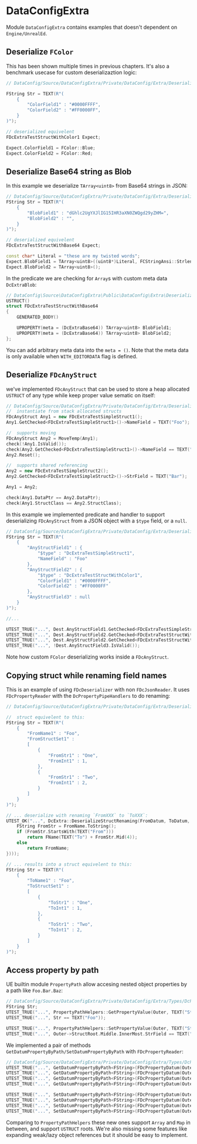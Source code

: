 # DataConfigExtra

Module `DataConfigExtra` contains examples that doesn't dependent on `Engine/UnrealEd`.

## Deserialize `FColor`

This has been shown multiple times in previous chapters. It's also a benchmark usecase for custom deserializaztion logic:

```c++
// DataConfig/Source/DataConfigExtra/Private/DataConfig/Extra/Deserialize/DcDeserializeColor.cpp

FString Str = TEXT(R"(
    {
        "ColorField1" : "#0000FFFF",
        "ColorField2" : "#FF0000FF",
    }
)");

// deserialized equivelent
FDcExtraTestStructWithColor1 Expect;

Expect.ColorField1 = FColor::Blue;
Expect.ColorField2 = FColor::Red;
```

## Deserialize Base64 string as Blob 

In this example we deserialize `TArray<uint8>` from Base64 strings in JSON:

```c++
// DataConfig/Source/DataConfigExtra/Private/DataConfig/Extra/Deserialize/DcDeserializeBase64.cpp
FString Str = TEXT(R"(
    {
        "BlobField1" : "dGhlc2UgYXJlIG15IHR3aXN0ZWQgd29yZHM=",
        "BlobField2" : "",
    }
)");

// deserialized equivelent
FDcExtraTestStructWithBase64 Expect;

const char* Literal = "these are my twisted words";
Expect.BlobField1 = TArray<uint8>((uint8*)Literal, FCStringAnsi::Strlen(Literal));
Expect.BlobField2 = TArray<uint8>();
```

In the predicate we are checking for `Array`s with custom meta data `DcExtraBlob`:

```c++
// DataConfig\Source\DataConfigExtra\Public\DataConfig\Extra\Deserialize\DcDeserializeBase64.h
USTRUCT()
struct FDcExtraTestStructWithBase64
{
    GENERATED_BODY()

    UPROPERTY(meta = (DcExtraBase64)) TArray<uint8> BlobField1;
    UPROPERTY(meta = (DcExtraBase64)) TArray<uint8> BlobField2;
};
```

You can add arbitrary meta data into the `meta = ()`. Note that the meta data is only available when `WITH_EDITORDATA` flag is defined.

## Deserialize `FDcAnyStruct`

we've implemented `FDcAnyStruct` that can be used to store a heap allocated `USTRUCT` of any type while keep proper value sematic on itself:

```c++
// DataConfig/Source/DataConfigExtra/Private/DataConfig/Extra/Deserialize/DcDeserializeAnyStruct.cpp
//  instantiate from stack allocated structs
FDcAnyStruct Any1 = new FDcExtraTestSimpleStruct1();
Any1.GetChecked<FDcExtraTestSimpleStruct1>()->NameField = TEXT("Foo");

//  supports moving
FDcAnyStruct Any2 = MoveTemp(Any1);
check(!Any1.IsValid());
check(Any2.GetChecked<FDcExtraTestSimpleStruct1>()->NameField == TEXT("Foo"));
Any2.Reset();

//  supports shared referencing
Any2 = new FDcExtraTestSimpleStruct2();
Any2.GetChecked<FDcExtraTestSimpleStruct2>()->StrField = TEXT("Bar");

Any1 = Any2;

check(Any1.DataPtr == Any2.DataPtr);
check(Any1.StructClass == Any2.StructClass);
```

In this example we implemented predicate and handler to support deserializing `FDcAnyStruct` from a JSON object with a `$type` field, or a `null`.

```c++
// DataConfig/Source/DataConfigExtra/Private/DataConfig/Extra/Deserialize/DcDeserializeAnyStruct.cpp
FString Str = TEXT(R"(
    {
        "AnyStructField1" : {
            "$type" : "DcExtraTestSimpleStruct1",
            "NameField" : "Foo"
        },
        "AnyStructField2" : {
            "$type" : "DcExtraTestStructWithColor1",
            "ColorField1" : "#0000FFFF",
            "ColorField2" : "#FF0000FF"
        },
        "AnyStructField3" : null
    }
)");

//...

UTEST_TRUE("...", Dest.AnyStructField1.GetChecked<FDcExtraTestSimpleStruct1>()->NameField == TEXT("Foo"));
UTEST_TRUE("...", Dest.AnyStructField2.GetChecked<FDcExtraTestStructWithColor1>()->ColorField1 == FColor::Blue);
UTEST_TRUE("...", Dest.AnyStructField2.GetChecked<FDcExtraTestStructWithColor1>()->ColorField2 == FColor::Red);
UTEST_TRUE("...", !Dest.AnyStructField3.IsValid());
```

Note how custom `FColor` deserializing works inside a `FDcAnyStruct`.

## Copying struct while renaming field names

This is an example of using `FDcDeserializer` with non `FDcJsonReader`. It uses `FDcPropertyReader` with the `DcPropertyPipeHandlers` to do renaming:

```c++
// DataConfig/Source/DataConfigExtra/Private/DataConfig/Extra/Deserialize/DcDeserializeRenameStructFieldNames.cpp

//  struct equivelent to this:
FString Str = TEXT(R"(
    {
        "FromName1" : "Foo",
        "FromStructSet1" : 
        [
            {
                "FromStr1" : "One",
                "FromInt1" : 1,
            },
            {
                "FromStr1" : "Two",
                "FromInt1" : 2,
            }
        ]
    }
)");

// ... deserialize with renaming `FromXXX` to `ToXXX`:
UTEST_OK("...", DcExtra::DeserializeStructRenaming(FromDatum, ToDatum, FDcExtraRenamer::CreateLambda([](const FName& FromName){
    FString FromStr = FromName.ToString();
    if (FromStr.StartsWith(TEXT("From")))
        return FName(TEXT("To") + FromStr.Mid(4));
    else
        return FromName;
})));

// ... results into a struct equivelent to this: 
FString Str = TEXT(R"(
    {
        "ToName1" : "Foo",
        "ToStructSet1" : 
        [
            {
                "ToStr1" : "One",
                "ToInt1" : 1,
            },
            {
                "ToStr1" : "Two",
                "ToInt1" : 2,
            }
        ]
    }
)");
```

## Access property by path

UE builtin module `PropertyPath` allow accesing nested object properties by a path like `Foo.Bar.Baz`:

```c++
// DataConfig/Source/DataConfigExtra/Private/DataConfig/Extra/Types/DcPropertyPathAccess.cpp
FString Str;
UTEST_TRUE("...", PropertyPathHelpers::GetPropertyValue(Outer, TEXT("StructRoot.Middle.InnerMost.StrField"), Str));
UTEST_TRUE("...", Str == TEXT("Foo"));

UTEST_TRUE("...", PropertyPathHelpers::SetPropertyValue(Outer, TEXT("StructRoot.Middle.InnerMost.StrField"), FString(TEXT("Bar"))));
UTEST_TRUE("...", Outer->StructRoot.Middle.InnerMost.StrField == TEXT("Bar"));
```

We implemented a pair of methods `GetDatumPropertyByPath/SetDatumPropertyByPath` with `FDcPropertyReader`:

```c++
// DataConfig/Source/DataConfigExtra/Private/DataConfig/Extra/Types/DcPropertyPathAccess.cpp
UTEST_TRUE("...", GetDatumPropertyByPath<FString>(FDcPropertyDatum(Outer), "StructRoot.Middle.InnerMost.StrField") == TEXT("Foo"));
UTEST_TRUE("...", GetDatumPropertyByPath<FString>(FDcPropertyDatum(Outer), "StructRoot.Arr.0.StrField") == TEXT("Bar0"));
UTEST_TRUE("...", GetDatumPropertyByPath<FString>(FDcPropertyDatum(Outer), "StructRoot.Arr.1.StrField") == TEXT("Bar1"));
UTEST_TRUE("...", GetDatumPropertyByPath<FString>(FDcPropertyDatum(Outer), "StructRoot.NameMap.FooKey.StrField") == TEXT("FooValue"));

UTEST_TRUE("...", SetDatumPropertyByPath<FString>(FDcPropertyDatum(Outer), "StructRoot.Middle.InnerMost.StrField", TEXT("AltFoo")));
UTEST_TRUE("...", SetDatumPropertyByPath<FString>(FDcPropertyDatum(Outer), "StructRoot.Arr.0.StrField", TEXT("AltBar0")));
UTEST_TRUE("...", SetDatumPropertyByPath<FString>(FDcPropertyDatum(Outer), "StructRoot.Arr.1.StrField", TEXT("AltBar1")));
UTEST_TRUE("...", SetDatumPropertyByPath<FString>(FDcPropertyDatum(Outer), "StructRoot.NameMap.FooKey.StrField", TEXT("AltFooValue")));
```

Comparing to `PropertyPathHelpers` these new ones support `Array` and `Map` in between, and support `USTRUCT` roots. We're also missing some features like expanding weak/lazy object references but it should be easy to implement.

